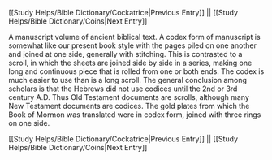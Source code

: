 [[Study Helps/Bible Dictionary/Cockatrice|Previous Entry]]  ||  [[Study Helps/Bible Dictionary/Coins|Next Entry]]

 A manuscript volume of ancient biblical text. A codex form of manuscript is somewhat like our present book style with the pages piled on one another and joined at one side, generally with stitching. This is contrasted to a scroll, in which the sheets are joined side by side in a series, making one long and continuous piece that is rolled from one or both ends. The codex is much easier to use than is a long scroll. The general conclusion among scholars is that the Hebrews did not use codices until the 2nd or 3rd century A.D. Thus Old Testament documents are scrolls, although many New Testament documents are codices. The gold plates from which the Book of Mormon was translated were in codex form, joined with three rings on one side.

[[Study Helps/Bible Dictionary/Cockatrice|Previous Entry]]  ||  [[Study Helps/Bible Dictionary/Coins|Next Entry]]